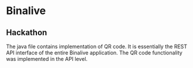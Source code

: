 # Binalive
## Hackathon

The java file contains implementation of QR code. It is essentially the REST API interface of the entire Binalive application. The QR code functionality was implemented in the API level.